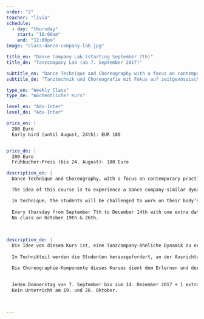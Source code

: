 ```yaml
---
order: "2"
teacher: "livia"
schedule:
  - day: "thursday"
    start: "10:00am"
    end: "12:00pm"
image: "class-dance-company-lab.jpg"

title_en: "Dance Company Lab (starting September 7th)"
title_de: "Tanzcompany Lab (ab 7. September 2017)"

subtitle_en: "Dance Technique and Choreography with a focus on contemporary practices and performance"
subtitle_de: "Tanztechnik und Choreografie mit Fokus auf zeitgenössischen Tanztechniken, Komposition und Performance"

type_en: "Weekly Class"
type_de: "Wöchentlicher Kurs"

level_en: "Adv-Inter"
level_de: "Adv-Inter"

price_en: |
  200 Euro
  Early bird (until August, 24th): EUR 180 


price_de: |
  200 Euro
  Frühbucher-Preis (bis 24. August): 180 Euro

description_en: |
  Dance Technique and Choreography, with a focus on contemporary practices and performance:

  The idea of this course is to experience a Dance company-similar dynamic: Beginning with a dance technique class, then working on a choreographic creative process to finally show the results of it.

  In technique, the students will be challenged to work on their body’s alignment and increase coordination and strength abilities, developing awareness and motion in multiple spatial planes. The choreography component of this course is about learning and developing movement with a range of choreographic approaches. 
  
  Every thursday from September 7th to December 14th with one extra date on a saturday for a "work in progress" Showing.  
  No class on October 19th & 26th.
  

  
description_de: |
  Die Idee von diesem Kurs ist, eine Tanzcompany-ähnliche Dynamik zu erleben, beginnend mit einem Tanztechnik-Unterricht, an den ein choreografisch-kreativer Prozess anschließt. 
  
  Im Technikteil werden die Studenten herausgefordert, an der Ausrichtung ihres Körpers zu arbeiten und die Koordination, die Kraft und die Entwicklung von Bewusstsein und Bewegung auf mehreren räumlichen Ebenen zu erhöhen. 

  Die Choreographie-Komponente dieses Kurses dient dem Erlernen und der Entwicklung von Bewegung mit Hilfe einer Vielfalt von Improvisation, Komposition und choreographischen Ansätzen.
  
    
  Jeden Donnerstag von 7. September bis zum 14. Dezember 2017 + 1 extra Termin am Samstag für ein "work in progress" Showing.  
  Kein Unterricht am 19. und 26. Oktober.
  


---
```

